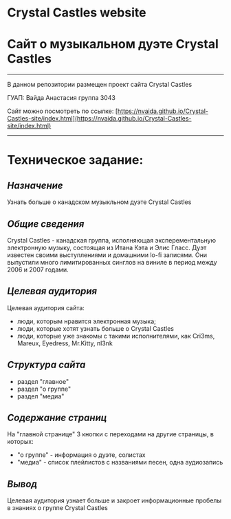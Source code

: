 # Crystal Castles website
Cайт о музыкальном дуэте Crystal Castles
===============================
***
В данном репозитории размещен проект сайта Crystal Castles


ГУАП: Вайда Анастасия группа 3043

Сайт можно посмотреть по ссылке: [https://nvaida.github.io/Crystal-Castles-site/index.html](https://nvaida.github.io/Crystal-Castles-site/index.html)
***

# __Техническое задание__:

## _Назначение_

Узнать больше о канадском музыкльном дуэте Crystal Castles


## _Общие сведения_

Crystal Castles - канадская группа, исполняющая эксперементальную электронную музыку, 
состоящая из Итана Кэта и Элис Гласс. Дуэт известен своими выступлениями и домашними lo-fi записями.
Они выпустили много лимитированных синглов на виниле в период между 2006 и 2007 годами.


## _Целевая аудитория_

Целевая аудитория сайта:
- люди, которым нравится электронная музыка;
- люди, которые хотят узнать больше о Crystal Castles
- люди, которые уже знакомы с такими исполнителями, как Cri3ms, Mareux, Eyedress, Mr.Kitty, пl3nk


## _Структура сайта_

- раздел "главное"
- раздел "о группе"
- раздел "медиа"


## _Содержание страниц_

На "главной странице" 3 кнопки с переходами на другие страницы, в которых:
- "о группе" - информация о дуэте, солистах
- "медиа" - список плейлистов с названиями песен, одна аудиозапись


## _Вывод_

Целевая аудитория узнает больше и закроет информационные пробелы в знаниях о группе Crystal Castles
